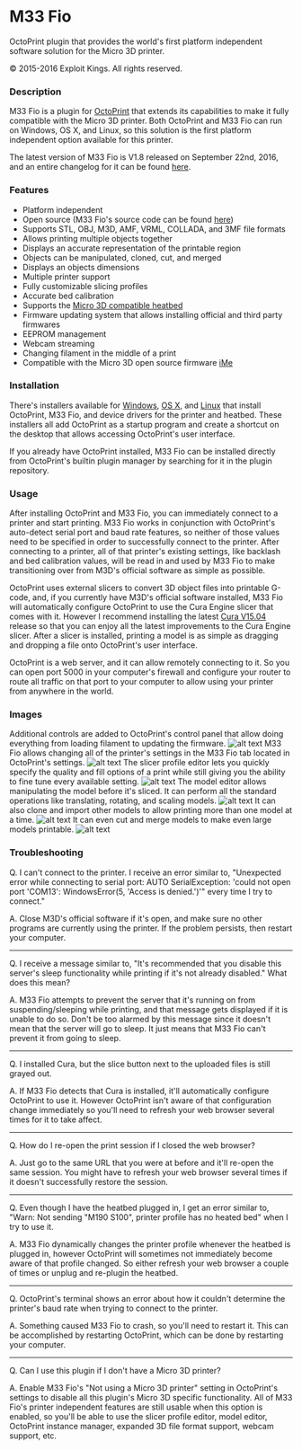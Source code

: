 # M33 Fio
OctoPrint plugin that provides the world's first platform independent software solution for the Micro 3D printer.

© 2015-2016 Exploit Kings. All rights reserved.

### Description
M33 Fio is a plugin for [OctoPrint](http://octoprint.org/) that extends its capabilities to make it fully compatible with the Micro 3D printer. Both OctoPrint and M33 Fio can run on Windows, OS X, and Linux, so this solution is the first platform independent option available for this printer.

The latest version of M33 Fio is V1.8 released on September 22nd, 2016, and an entire changelog for it can be found [here](https://raw.githubusercontent.com/donovan6000/M33-Fio/master/Changelog).

### Features
* Platform independent
* Open source (M33 Fio's source code can be found [here](https://github.com/donovan6000/M33-Fio))
* Supports STL, OBJ, M3D, AMF, VRML, COLLADA, and 3MF file formats
* Allows printing multiple objects together
* Displays an accurate representation of the printable region
* Objects can be manipulated, cloned, cut, and merged
* Displays an objects dimensions
* Multiple printer support
* Fully customizable slicing profiles
* Accurate bed calibration
* Supports the [Micro 3D compatible heatbed](https://www.kickstarter.com/projects/1668748285/the-micro-m3d-compatible-heated-print-bed)
* Firmware updating system that allows installing official and third party firmwares
* EEPROM management
* Webcam streaming
* Changing filament in the middle of a print
* Compatible with the Micro 3D open source firmware [iMe](https://github.com/donovan6000/iMe)

### Installation
There's installers available for [Windows](https://raw.githubusercontent.com/donovan6000/M33-Fio/master/installers/Windows/install.zip), [OS X](https://raw.githubusercontent.com/donovan6000/M33-Fio/master/installers/OS%20X/install.zip), and [Linux](https://raw.githubusercontent.com/donovan6000/M33-Fio/master/installers/Linux/install.zip) that install OctoPrint, M33 Fio, and device drivers for the printer and heatbed. These installers all add OctoPrint as a startup program and create a shortcut on the desktop that allows accessing OctoPrint's user interface.

If you already have OctoPrint installed, M33 Fio can be installed directly from OctoPrint's builtin plugin manager by searching for it in the plugin repository.

### Usage
After installing OctoPrint and M33 Fio, you can immediately connect to a printer and start printing. M33 Fio works in conjunction with OctoPrint's auto-detect serial port and baud rate features, so neither of those values need to be specified in order to successfully connect to the printer. After connecting to a printer, all of that printer's existing settings, like backlash and bed calibration values, will be read in and used by M33 Fio to make transitioning over from M3D's official software as simple as possible.

OctoPrint uses external slicers to convert 3D object files into printable G-code, and, if you currently have M3D's official software installed, M33 Fio will automatically configure OctoPrint to use the Cura Engine slicer that comes with it. However I recommend installing the latest [Cura V15.04](https://ultimaker.com/en/products/cura-software/list) release so that you can enjoy all the latest improvements to the Cura Engine slicer. After a slicer is installed, printing a model is as simple as dragging and dropping a file onto OctoPrint's user interface.

OctoPrint is a web server, and it can allow remotely connecting to it. So you can open port 5000 in your computer's firewall and configure your router to route all traffic on that port to your computer to allow using your printer from anywhere in the world.

### Images
Additional controls are added to OctoPrint's control panel that allow doing everything from loading filament to updating the firmware.
![alt text](https://raw.githubusercontent.com/donovan6000/M33-Fio/master/images/controls.png "Controls")
M33 Fio allows changing all of the printer's settings in the M33 Fio tab located in OctoPrint's settings.
![alt text](https://raw.githubusercontent.com/donovan6000/M33-Fio/master/images/settings.png "Settings")
The slicer profile editor lets you quickly specify the quality and fill options of a print while still giving you the ability to fine tune every available setting.
![alt text](https://raw.githubusercontent.com/donovan6000/M33-Fio/master/images/profile%20editor.png "Profile Editor")
The model editor allows manipulating the model before it's sliced. It can perform all the standard operations like translating, rotating, and scaling models.
![alt text](https://raw.githubusercontent.com/donovan6000/M33-Fio/master/images/model%20editor.png "Model Editor")
It can also clone and import other models to allow printing more than one model at a time.
![alt text](https://raw.githubusercontent.com/donovan6000/M33-Fio/master/images/clone.png "Clone And Import Models")
It can even cut and merge models to make even large models printable.
![alt text](https://raw.githubusercontent.com/donovan6000/M33-Fio/master/images/cut.png "Cut And Merge Models")
### Troubleshooting
Q. I can't connect to the printer. I receive an error similar to, "Unexpected error while connecting to serial port: AUTO SerialException: 'could not open port 'COM13': WindowsError(5, 'Access is denied.')'" every time I try to connect."

A. Close M3D's official software if it's open, and make sure no other programs are currently using the printer. If the problem persists, then restart your computer.
___
Q. I receive a message similar to, "It's recommended that you disable this server's sleep functionality while printing if it's not already disabled." What does this mean?

A. M33 Fio attempts to prevent the server that it's running on from suspending/sleeping while printing, and that message gets displayed if it is unable to do so. Don't be too alarmed by this message since it doesn't mean that the server will go to sleep. It just means that M33 Fio can't prevent it from going to sleep.
___
Q. I installed Cura, but the slice button next to the uploaded files is still grayed out.

A. If M33 Fio detects that Cura is installed, it'll automatically configure OctoPrint to use it. However OctoPrint isn't aware of that configuration change immediately so you'll need to refresh your web browser several times for it to take affect.
___
Q. How do I re-open the print session if I closed the web browser?

A. Just go to the same URL that you were at before and it'll re-open the same session. You might have to refresh your web browser several times if it doesn't successfully restore the session.
___
Q. Even though I have the heatbed plugged in, I get an error similar to, "Warn: Not sending "M190 S100", printer profile has no heated bed" when I try to use it.

A. M33 Fio dynamically changes the printer profile whenever the heatbed is plugged in, however OctoPrint will sometimes not immediately become aware of that profile changed. So either refresh your web browser a couple of times or unplug and re-plugin the heatbed.
___
Q. OctoPrint's terminal shows an error about how it couldn't determine the printer's baud rate when trying to connect to the printer.

A. Something caused M33 Fio to crash, so you'll need to restart it. This can be accomplished by restarting OctoPrint, which can be done by restarting your computer.
___
Q. Can I use this plugin if I don't have a Micro 3D printer?

A. Enable M33 Fio's "Not using a Micro 3D printer" setting in OctoPrint's settings to disable all this plugin's Micro 3D specific functionality. All of M33 Fio's printer independent features are still usable when this option is enabled, so you'll be able to use the slicer profile editor, model editor, OctoPrint instance manager, expanded 3D file format support, webcam support, etc.
